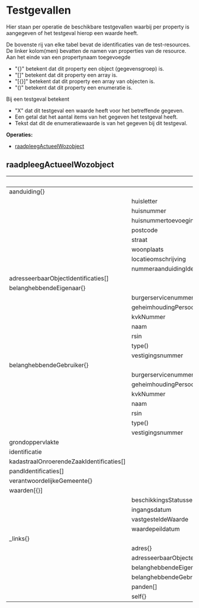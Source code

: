 # Testgevallen

Hier staan per operatie de beschikbare testgevallen waarbij per property is aangegeven of het testgeval hierop een waarde heeft.

De bovenste rij van elke tabel bevat de identificaties van de test-resources.
De linker kolom(men) bevatten de namen van properties van de resource.
Aan het einde van een propertynaam toegevoegde
- "{}" betekent dat dit property een object (gegevensgroep) is.
- "[]" betekent dat dit property een array is.
- "[{}]" betekent dat dit property een array van objecten is.
- "()" betekent dat dit property een enumeratie is.

Bij een testgeval betekent
- "X" dat dit testgeval een waarde heeft voor het betreffende gegeven.
- Een getal dat het aantal items van het gegeven het testgeval heeft.
- Tekst dat dit de enumeratiewaarde is van het gegeven bij dit testgeval.

**Operaties:**

- [raadpleegActueelWozobject](#raadpleegActueelWozobject)

## raadpleegActueelWozobject

||||000500055044|800000051111|800000093455|
|--- |--- |--- |--- |--- |--- |
|aanduiding{}|||X|X|X|
||huisletter|||X||
||huisnummer||X|X|X|
||huisnummertoevoeging|||X||
||postcode||X|X|X|
||straat||X|X|X|
||woonplaats||X|X|X|
||locatieomschrijving|||||
||nummeraanduidingIdentificatie||X|X|X|
|adresseerbaarObjectIdentificaties[]|||1|1|1|
|belanghebbendeEigenaar{}|||X|X|X|
||burgerservicenummer||X||X|
||geheimhoudingPersoonsgegevens||X|X|X|
||kvkNummer|||||
||naam||X|X|X|
||rsin|||X||
||type()||natuurlijk_persoon|niet_natuurlijk_persoon|natuurlijk_persoon|
||vestigingsnummer|||||
|belanghebbendeGebruiker{}||||X||
||burgerservicenummer|||||
||geheimhoudingPersoonsgegevens|||X||
||kvkNummer|||||
||naam|||X||
||rsin|||X||
||type()|||niet_natuurlijk_persoon||
||vestigingsnummer|||||
|grondoppervlakte|||X|X|X|
|identificatie|||X|X|X|
|kadastraalOnroerendeZaakIdentificaties[]|||0|3|1|
|pandIdentificaties[]|||0|3|1|
|verantwoordelijkeGemeente{}|||X|X|X|
|waarden[{}]||||||
||beschikkingsStatussen[{}]|||||
||ingangsdatum|||||
||vastgesteldeWaarde|||||
||waardepeildatum|||||
|_links{}|||X|X|X|
||adres{}|||||
||adresseerbaarObjecten[]|||||
||belanghebbendeEigenaar{}|||||
||belanghebbendeGebruiker{}|||||
||panden[]|||||
||self{}||X|X|X|
